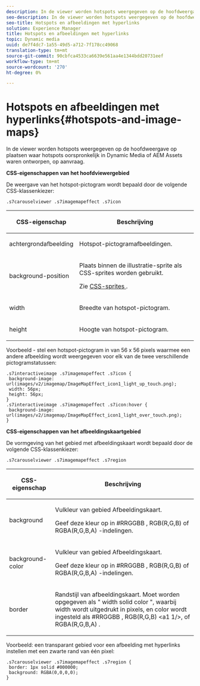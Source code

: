 ```yaml
---
description: In de viewer worden hotspots weergegeven op de hoofdweergave op plaatsen waar hotspots oorspronkelijk in Dynamic Media of AEM Assets waren ontworpen, op aanvraag.
seo-description: In de viewer worden hotspots weergegeven op de hoofdweergave op plaatsen waar hotspots oorspronkelijk in Dynamic Media of AEM Assets waren ontworpen, op aanvraag.
seo-title: Hotspots en afbeeldingen met hyperlinks
solution: Experience Manager
title: Hotspots en afbeeldingen met hyperlinks
topic: Dynamic media
uuid: de7f4dc7-1a55-49d5-a712-7f178cc49068
translation-type: tm+mt
source-git-commit: 90cbfca4533ca6639e561aa4e1344bdd20731eef
workflow-type: tm+mt
source-wordcount: '270'
ht-degree: 0%

---
```



# Hotspots en afbeeldingen met hyperlinks{#hotspots-and-image-maps}

In de viewer worden hotspots weergegeven op de hoofdweergave op plaatsen waar hotspots oorspronkelijk in Dynamic Media of AEM Assets waren ontworpen, op aanvraag.

<!--<a id="section_061E550C1C1D4DB2BD663A898895B38C"></a>-->

**CSS-eigenschappen van het hoofdviewergebied**

De weergave van het hotspot-pictogram wordt bepaald door de volgende CSS-klassenkiezer:

```
.s7carouselviewer .s7imagemapeffect .s7icon
```

<table id="table_94EE3F5BBE4547C0B4943471CEE7EDE4"> 
 <thead> 
  <tr> 
   <th colname="col1" class="entry"> <p> CSS-eigenschap </p> </th> 
   <th colname="col2" class="entry"> <p>Beschrijving </p> </th> 
  </tr> 
 </thead>
 <tbody> 
  <tr> 
   <td colname="col1"> <p> <span class="codeph"> achtergrondafbeelding  </span> </p> </td> 
   <td colname="col2"> <p>Hotspot-pictogramafbeeldingen. </p> </td> 
  </tr> 
  <tr> 
   <td colname="col1"> <p> <span class="codeph"> background-position  </span> </p> </td> 
   <td colname="col2"> <p>Plaats binnen de illustratie-sprite als CSS-sprites worden gebruikt. </p> <p>Zie <a href="../../../c-html5-aem-asset-viewers/c-html5-aem-interactive-images/c-html5-aem-interactive-image-customizingviewer/c-html5-aem-interactive-image-customizingviewer.md#section-9b6d8d601cb441d08214dada7bb4eddc" format="dita" scope="local"> CSS-sprites </a>. </p> </td> 
  </tr> 
  <tr> 
   <td colname="col1"> <p> <span class="codeph"> width </span> </p> </td> 
   <td colname="col2"> <p>Breedte van hotspot-pictogram. </p> </td> 
  </tr> 
  <tr> 
   <td colname="col1"> <p> <span class="codeph"> height  </span> </p> </td> 
   <td colname="col2"> <p>Hoogte van hotspot-pictogram. </p> </td> 
  </tr> 
 </tbody> 
</table>

Voorbeeld - stel een hotspot-pictogram in van 56 x 56 pixels waarmee een andere afbeelding wordt weergegeven voor elk van de twee verschillende pictogramstatussen:

```
.s7interactiveimage .s7imagemapeffect .s7icon { 
 background-image: url(images/v2/imagemap/ImageMapEffect_icon1_light_up_touch.png); 
 width: 56px; 
 height: 56px; 
} 
.s7interactiveimage .s7imagemapeffect .s7icon:hover { 
 background-image: url(images/v2/imagemap/ImageMapEffect_icon1_light_over_touch.png); 
}
```

<!--<a id="section_26D0B8444D1F42D493793FF54968C0B9"></a>-->

**CSS-eigenschappen van het afbeeldingskaartgebied**

De vormgeving van het gebied met afbeeldingskaart wordt bepaald door de volgende CSS-klassenkiezer:

`.s7carouselviewer .s7imagemapeffect .s7region`

<table id="table_DAE7A78AA4A74DC78B2D94F29E8E236B"> 
 <thead> 
  <tr> 
   <th colname="col1" class="entry"> <p> CSS-eigenschap </p> </th> 
   <th colname="col2" class="entry"> <p>Beschrijving </p> </th> 
  </tr> 
 </thead>
 <tbody> 
  <tr> 
   <td colname="col1"> <p> <span class="codeph"> background  </span> </p> </td> 
   <td colname="col2"> <p>Vulkleur van gebied Afbeeldingskaart. </p> <p>Geef deze kleur op in <span class="codeph"> #RRGGBB </span>, <span class="codeph"> RGB(R,G,B) </span> of <span class="codeph"> RGBA(R,G,B,A) </span>-indelingen. </p> </td> 
  </tr> 
  <tr> 
   <td colname="col1"> <p> <span class="codeph"> background-color  </span> </p> </td> 
   <td colname="col2"> <p>Vulkleur van gebied Afbeeldingskaart. </p> <p>Geef deze kleur op in <span class="codeph"> #RRGGBB </span>, <span class="codeph"> RGB(R,G,B) </span> of <span class="codeph"> RGBA(R,G,B,A) </span>-indelingen. </p> </td> 
  </tr> 
  <tr> 
   <td colname="col1"> <p> <span class="codeph"> border  </span> </p> </td> 
   <td colname="col2"> <p> Randstijl van afbeeldingskaart. Moet worden opgegeven als " <span class="codeph"> width </span> <span class="codeph"> solid color </span>", waarbij <span class="codeph"> width </span> wordt uitgedrukt in pixels, en <span class="codeph"> color </span> wordt ingesteld als <span class="codeph"> #RRGGBB </span>, <span class="codeph"> RGB(R,G,B) &lt;a1 1/&gt;, of <span class="codeph"> RGBA(R,G,B,A) </span>.</span> </p> </td> 
  </tr> 
 </tbody> 
</table>

Voorbeeld: een transparant gebied voor een afbeelding met hyperlinks instellen met een zwarte rand van één pixel:

```
.s7carouselviewer .s7imagemapeffect .s7region { 
 border: 1px solid #000000; 
 background: RGBA(0,0,0,0);  
}
```


